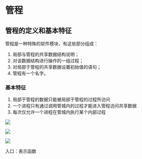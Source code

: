 # 管程

## 管程的定义和基本特征
管程是一种特殊的软件模块，有这些部分组成：
1. 局部与管程的共享数据结构说明；
2. 对该数据结构进行操作的一组过程；
3. 对局部于管程的共享数据设置初始值的语句；
4. 管程有一个名字。

### 基本特征
1. 局部于管程的数据只能被局部于管程的过程所访问
2. 一个进程只有通过调用管城内的过程才能进入管程访问共享数据
3. 每次仅允许一个进程在管城内执行某个内部过程






![](https://files.mdnice.com/user/8332/bdc72ebe-a633-4221-9f44-efe6b685476c.png)


![](https://files.mdnice.com/user/8332/a9c2b1af-a972-4436-b117-30d8b75c97e5.png)



![](https://files.mdnice.com/user/8332/1e6ca577-587d-4814-955b-0108b279edb2.png)

入口：表示函数